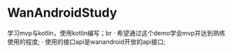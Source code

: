 # WanAndroidStudy
  学习mvp与kotlin，使用kotlin编写；br
  · 希望通过这个demo学会mvp并达到熟练使用的程度;
  · 使用的接口api是wanandroid开放的api接口;
